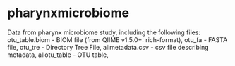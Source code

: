 # pharynxmicrobiome

Data from pharynx microbiome study, including the following files:
otu_table.biom - BIOM file (from QIIME v1.5.0+: rich-format),
otu_fa - FASTA file,
otu_tre - Directory Tree File,
allmetadata.csv - csv file describing metadata,
allotu_table - OTU table,
